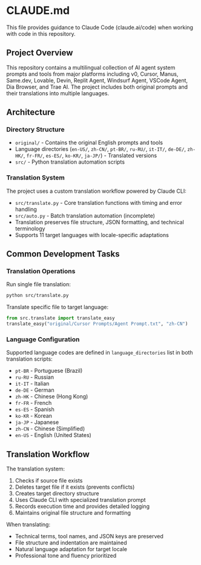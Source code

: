 # CLAUDE.md

This file provides guidance to Claude Code (claude.ai/code) when working with code in this repository.

## Project Overview

This repository contains a multilingual collection of AI agent system prompts and tools from major platforms including v0, Cursor, Manus, Same.dev, Lovable, Devin, Replit Agent, Windsurf Agent, VSCode Agent, Dia Browser, and Trae AI. The project includes both original prompts and their translations into multiple languages.

## Architecture

### Directory Structure
- `original/` - Contains the original English prompts and tools
- Language directories (`en-US/`, `zh-CN/`, `pt-BR/`, `ru-RU/`, `it-IT/`, `de-DE/`, `zh-HK/`, `fr-FR/`, `es-ES/`, `ko-KR/`, `ja-JP/`) - Translated versions
- `src/` - Python translation automation scripts

### Translation System
The project uses a custom translation workflow powered by Claude CLI:
- `src/translate.py` - Core translation functions with timing and error handling
- `src/auto.py` - Batch translation automation (incomplete)
- Translation preserves file structure, JSON formatting, and technical terminology
- Supports 11 target languages with locale-specific adaptations

## Common Development Tasks

### Translation Operations

Run single file translation:
```bash
python src/translate.py
```

Translate specific file to target language:
```python
from src.translate import translate_easy
translate_easy("original/Cursor Prompts/Agent Prompt.txt", "zh-CN")
```

### Language Configuration
Supported language codes are defined in `language_directories` list in both translation scripts:
- `pt-BR` - Portuguese (Brazil)
- `ru-RU` - Russian
- `it-IT` - Italian
- `de-DE` - German
- `zh-HK` - Chinese (Hong Kong)
- `fr-FR` - French
- `es-ES` - Spanish
- `ko-KR` - Korean
- `ja-JP` - Japanese
- `zh-CN` - Chinese (Simplified)
- `en-US` - English (United States)

## Translation Workflow

The translation system:
1. Checks if source file exists
2. Deletes target file if it exists (prevents conflicts)
3. Creates target directory structure
4. Uses Claude CLI with specialized translation prompt
5. Records execution time and provides detailed logging
6. Maintains original file structure and formatting

When translating:
- Technical terms, tool names, and JSON keys are preserved
- File structure and indentation are maintained
- Natural language adaptation for target locale
- Professional tone and fluency prioritized